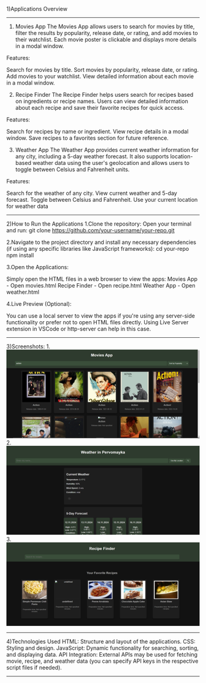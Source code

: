 1)Applications Overview
________________________________________________________________
1. Movies App
The Movies App allows users to search for movies by title, filter the results by popularity, release date, or rating, and add movies to their watchlist. Each movie poster is clickable and displays more details in a modal window.

Features:

Search for movies by title.
Sort movies by popularity, release date, or rating.
Add movies to your watchlist.
View detailed information about each movie in a modal window.

2. Recipe Finder
The Recipe Finder helps users search for recipes based on ingredients or recipe names. Users can view detailed information about each recipe and save their favorite recipes for quick access.

Features:

Search for recipes by name or ingredient.
View recipe details in a modal window.
Save recipes to a favorites section for future reference.

3. Weather App
The Weather App provides current weather information for any city, including a 5-day weather forecast. It also supports location-based weather data using the user's geolocation and allows users to toggle between Celsius and Fahrenheit units.

Features:

Search for the weather of any city.
View current weather and 5-day forecast.
Toggle between Celsius and Fahrenheit.
Use your current location for weather data

________________________________________________________________________________________

2)How to Run the Applications
1.Clone the repository:
Open your terminal and run:
git clone https://github.com/your-username/your-repo.git

2.Navigate to the project directory and install any necessary dependencies (if using any specific libraries like JavaScript frameworks):
cd your-repo
npm install

3.Open the Applications:

Simply open the HTML files in a web browser to view the apps:
Movies App - Open movies.html
Recipe Finder - Open recipe.html
Weather App - Open weather.html

4.Live Preview (Optional):

You can use a local server to view the apps if you're using any server-side functionality or prefer not to open HTML files directly.
Using Live Server extension in VSCode or http-server can help in this case.

__________________________________________________________________________________________


3)Screenshots:
1.![alt text](assets/image.png)
2.![alt text](assets/image-1.png)
3.![alt text](assets/image-2.png)

__________________________________________________________________________________________

4)Technologies Used
HTML: Structure and layout of the applications.
CSS: Styling and design.
JavaScript: Dynamic functionality for searching, sorting, and displaying data.
API Integration: External APIs may be used for fetching movie, recipe, and weather data (you can specify API keys in the respective script files if needed).

__________________________________________________________________________________________

